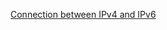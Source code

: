 [Connection between IPv4 and IPv6](https://github.com/lukaszgrudnik/miniature-dollop/tree/main/Laboratory%203/task-3)
